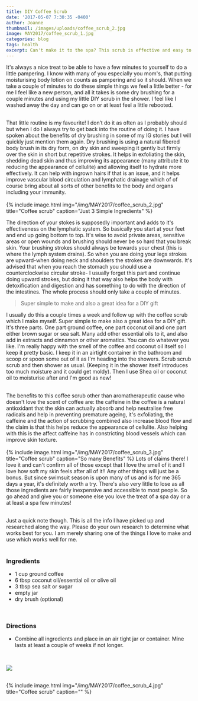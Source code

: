 ```yaml
---
title: DIY Coffee Scrub
date: '2017-05-07 7:30:35 -0400'
author: Joanne
thumbnail: /images/uploads/coffee_scrub_2.jpg
image: MAY2017/coffee_scrub_1.jpg
categories: blog
tags: health
excerpt: Can't make it to the spa? This scrub is effective and easy to make
---
```


It's always a nice treat to be able to have a few minutes to yourself to do a little pampering.  I know with many of you especially you mom's, that putting moisturising body lotion on counts as pampering and so it should.  When we take a couple of minutes to do these simple things we feel a little better - for me I feel like a new person, and all it takes is some  dry brushing for a couple minutes and using my little DIY scrub in the shower. I feel like I washed away the day and can go on or at least feel a little rebooted.
<br>
<br>

That little routine is my favourite! I don’t do it as often as I probably should but when I do I always try to get back into the routine of doing it.  I have spoken about the benefits of dry brushing in some of my IG stories but I will quickly just mention them again.  Dry brushing  is using a natural fibered body brush in its dry form, on dry skin and sweeping it gently but firmly over the skin in short but repetitive strokes. It helps in exfoliating the skin, shedding dead skin and thus improving its appearance (many attribute it to reducing the appearance of cellulite) and allowing itself to hydrate more effectively. It can help with ingrown hairs if that is an issue, and it helps improve vascular blood circulation and lymphatic drainage which of of course bring about all sorts of other benefits to the body and organs including your immunity.
<br>
<br>
{% include image.html
            img="/img/MAY2017/coffee_scrub_2.jpg"
            title="Coffee scrub"
            caption="Just 3 Simple Ingredients" %}

The direction of your stokes is supposedly important and adds to it's effectiveness on the lymphatic system.  So basically you start at your feet and end up going bottom to top.  It's wise to avoid private areas, sensitive areas or open wounds and brushing should never be so hard that you break skin.  Your brushing strokes should always be towards your chest (this is where the lymph system drains). So when you are doing your legs strokes are upward-when doing neck and shoulders the strokes are downwards.  It's advised that when you reach the stomach you should use a counterclockwise circular stroke- I usually forget this part and continue doing upward strokes, but doing it that way also helps the body with detoxification and digestion and has something to do with the direction of the intestines.  The whole process should only take a couple of minutes.

> Super simple to make and also a great idea for a DIY gift

I usually do this a couple times a week and follow up with the coffee scrub which I make myself.  Super simple to make also a great idea for a DIY gift. It's three parts. One part ground coffee, one part coconut oil and one part either brown sugar or sea salt.  Many add other essential oils to it, and also add in extracts and cinnamon or other aromatics. You can do whatever you like. I'm really happy with the smell of the coffee and coconut oil itself so I keep it pretty basic. I keep it in an airtight container in the bathroom and scoop or spoon some out of it as I'm heading into the showers. Scrub scrub scrub and then shower as usual. (Keeping it in the shower itself introduces too much moisture and it could get moldy). Then I use Shea oil or coconut oil to moisturise after and I'm good as new!
<br>
<br>

The benefits to this coffee scrub other than aromatherapeutic cause who doesn't love the scent of coffee are: the caffeine in the coffee is a natural antioxidant that the skin can actually absorb and help neutralise free radicals and help in preventing premature ageing, it's exfoliating, the caffeine and the action of scrubbing combined also increase blood flow and the claim is that this helps reduce the appearance of cellulite. Also helping with this is the affect caffeine has in constricting blood vessels which can improve skin texture.  
<br>
{% include image.html
            img="/img/MAY2017/coffee_scrub_3.jpg"
            title="Coffee scrub"
            caption="So many Benefits" %}
Lots of claims there! I love it and can't confirm all of those except that I love the smell of it and I love how soft my skin feels after all of it!! Any other things will just be a bonus. But since swimsuit season is upon many of us and is for me 365 days a year,  it's definitely worth a try.  There's also very little to lose as all those ingredients are fairly inexpensive and accessible to most people. So go ahead and give you or someone else you love the treat of a spa day or a at least a spa few minutes!
<br>
<br>

Just a quick note though. This is all the info I have picked up and researched along the way.  Please do your own research to determine what works best for you. I am merely sharing one of the things I love to make and use which works well for me.  
<br>

### Ingredients

* 1 cup ground coffee
* 6 tbsp coconut oil/essential oil or olive oil
* 3 tbsp sea salt or sugar
* empty jar
* dry brush (optional)
<br>

### Directions

* Combine all ingredients and place in an air tight jar or container.  Mine lasts at least a couple of weeks if not longer.
<br>

<p class="apple__news__logo"><a href="https://apple.news/TKVtoVhGUQSuiufA4bqI-gg"><img src="{{ basesite.url }}/img/apple_news.svg" /></a></p>


<br>
{% include image.html
            img="/img/MAY2017/coffee_scrub_4.jpg"
            title="Coffee scrub"
            caption="" %}
